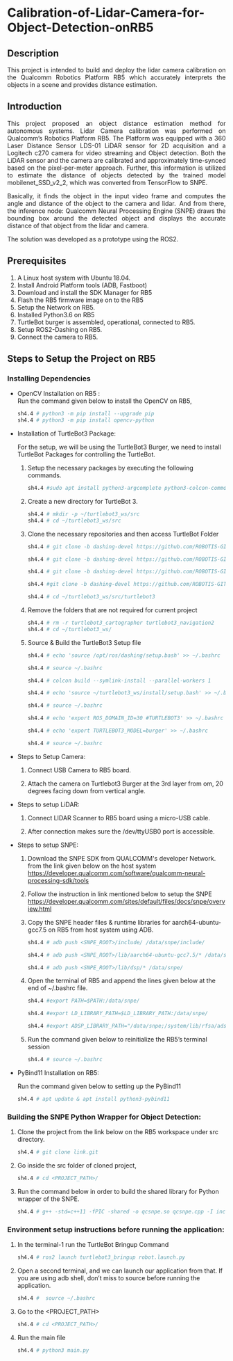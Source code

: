 # Calibration-of-Lidar-Camera-for-Object-Detection-onRB5
## Description
<p align="justify">
This project is intended to build and deploy the lidar camera calibration on the Qualcomm Robotics Platform RB5 which accurately interprets the objects in a scene and provides distance estimation.

## Introduction
<p align="justify">
This project proposed an object distance estimation method for autonomous systems. Lidar Camera calibration was performed on Qualcomm’s Robotics Platform RB5. The Platform was equipped with a 360 Laser Distance Sensor LDS-01 LiDAR sensor for 2D acquisition and a Logitech c270 camera for video streaming and Object detection. Both the LiDAR sensor and the camera are calibrated and approximately time-synced based on the pixel-per-meter approach. Further, this information is utilized to estimate the distance of objects detected by the trained model mobilenet_SSD_v2_2, which was converted from TensorFlow to SNPE.  
<p align="justify">
Basically, it finds the object in the input video frame and computes the angle and distance of the object to the camera and lidar.  And from there, the inference node: Qualcomm Neural Processing Engine (SNPE) draws the bounding box around the detected object and displays the accurate distance of that object from the lidar and camera.  
<p align="justify">
The solution was developed as a prototype using the ROS2. 
 
## Prerequisites  

1. A Linux host system with Ubuntu 18.04. 
2. Install Android Platform tools (ADB, Fastboot)  
3. Download and install the SDK Manager for RB5 
4. Flash the RB5 firmware image on to the RB5 
5. Setup the Network on RB5. 
6. Installed Python3.6 on RB5 
7. TurtleBot burger is assembled, operational, connected to RB5. 
8. Setup ROS2-Dashing on RB5. 
9. Connect the camera to RB5. 

 
## Steps to Setup the Project on RB5 

### Installing Dependencies      

- OpenCV Installation on RB5 :   
Run the command given below to install the OpenCV on RB5,    
    ```sh
    sh4.4 # python3 -m pip install --upgrade pip      
    sh4.4 # python3 -m pip install opencv-python 
    ```

- Installation of TurtleBot3 Package:

    For the setup, we will be using the TurtleBot3 Burger, we need to install TurtleBot Packages for controlling the TurtleBot. 

    1. Setup the necessary packages by executing the following commands. 
        ```sh
        sh4.4 #sudo apt install python3-argcomplete python3-colcon-common-extensions libboost-system-dev build-essential
        ```
    2. Create a new directory for TurtleBot 3. 
        ```sh
        sh4.4 # mkdir -p ~/turtlebot3_ws/src  
        sh4.4 # cd ~/turtlebot3_ws/src 
        ```

    3. Clone the necessary repositories and then access TurtleBot Folder 
        ```sh
        sh4.4 # git clone -b dashing-devel https://github.com/ROBOTIS-GIT/hls_lfcd_lds_driver.git 

        sh4.4 # git clone -b dashing-devel https://github.com/ROBOTIS-GIT/turtlebot3_msgs.git  

        sh4.4 # git clone -b dashing-devel https://github.com/ROBOTIS-GIT/turtlebot3.git 

        sh4.4 #git clone -b dashing-devel https://github.com/ROBOTIS-GIT/DynamixelSDK.git 

        sh4.4 # cd ~/turtlebot3_ws/src/turtlebot3   
        ```

    4. Remove the folders that are not required for current project 
        ```sh
        sh4.4 # rm -r turtlebot3_cartographer turtlebot3_navigation2 
        sh4.4 # cd ~/turtlebot3_ws/ 
        ```
    5. Source & Build the TurtleBot3 Setup file 
        ```sh
        sh4.4 # echo 'source /opt/ros/dashing/setup.bash' >> ~/.bashrc 

        sh4.4 # source ~/.bashrc 

        sh4.4 # colcon build --symlink-install --parallel-workers 1 

        sh4.4 # echo 'source ~/turtlebot3_ws/install/setup.bash' >> ~/.bashrc 

        sh4.4 # source ~/.bashrc 

        sh4.4 # echo 'export ROS_DOMAIN_ID=30 #TURTLEBOT3' >> ~/.bashrc 

        sh4.4 # echo 'export TURTLEBOT3_MODEL=burger' >> ~/.bashrc 

        sh4.4 # source ~/.bashrc 
        ```

- Steps to Setup Camera: 

    1. Connect USB Camera to RB5 board. 

    2. Attach the camera on Turtlebot3 Burger at the 3rd layer from om, 20 degrees facing down from vertical angle. 


- Steps to setup LiDAR: 

    1. Connect LIDAR Scanner to RB5 board using a micro-USB cable. 

    2. After connection makes sure the /dev/ttyUSB0 port is accessible. 

- Steps to setup SNPE: 

    1. Download the SNPE SDK from QUALCOMM's developer Network. from the link given below on the host system 
    https://developer.qualcomm.com/software/qualcomm-neural-processing-sdk/tools 

    2. Follow the instruction in link mentioned below to setup the SNPE https://developer.qualcomm.com/sites/default/files/docs/snpe/overview.html 

    3. Copy the SNPE header files & runtime libraries for aarch64-ubuntu-gcc7.5 on RB5 from host system using ADB.  

        ```sh
        sh4.4 # adb push <SNPE_ROOT>/include/ /data/snpe/include/  

        sh4.4 # adb push <SNPE_ROOT>/lib/aarch64-ubuntu-gcc7.5/* /data/snpe/  

        sh4.4 # adb push <SNPE_ROOT>/lib/dsp/* /data/snpe/  
        ```

    4. Open the terminal of RB5 and append the lines given below at the end of ~/.bashrc file. 
        ```sh
        sh4.4 #export PATH=$PATH:/data/snpe/ 

        sh4.4 #export LD_LIBRARY_PATH=$LD_LIBRARY_PATH:/data/snpe/  

        sh4.4 #export ADSP_LIBRARY_PATH="/data/snpe;/system/lib/rfsa/adsp;/system/vendor/lib/rfsa/adsp;/dsp"  
        ```
    

    5. Run the command given below to reinitialize the RB5’s terminal session  

        ```sh
        sh4.4 # source ~/.bashrc 
        ```

- PyBind11 Installation on RB5:

    Run the command given below to setting up the PyBind11 
    ```sh
    sh4.4 # apt update & apt install python3-pybind11 
    ```
 

### Building the SNPE Python Wrapper for Object Detection: 

1. Clone the project from the link below on the RB5 workspace under src directory.
    ```sh
    sh4.4 # git clone link.git 
    ```
 

2. Go inside the src folder of cloned project,  
    ```sh
    sh4.4 # cd <PROJECT_PATH>/ 
    ```
3. Run the command below in order to build the shared library for Python wrapper of the SNPE. 
    ```sh
    sh4.4 # g++ -std=c++11 -fPIC -shared -o qcsnpe.so qcsnpe.cpp -I include/ -I /data/snpe/include/zdl/ -I /usr/include/python3.6m/ -I /usr/local/lib/python3.6/dist-packages/pybind11/include -L /data/snpe/ -lSNPE `pkg-config --cflags --libs opencv` 
    ```
 
### Environment setup instructions before running the application: 

1. In the terminal-1 run the TurtleBot Bringup Command 
    ```sh
    sh4.4 # ros2 launch turtlebot3_bringup robot.launch.py 
    ```
2. Open a second terminal, and we can launch our application from that. If you are using adb shell, don’t miss to source before running the application. 
    ```sh
    sh4.4 #  source ~/.bashrc  
    ```

3. Go to the <PROJECT_PATH> 
    ```sh
    sh4.4 # cd <PROJECT_PATH>/ 
    ```
 
4. Run the main file 
    ```sh
    sh4.4 # python3 main.py 
    ```
